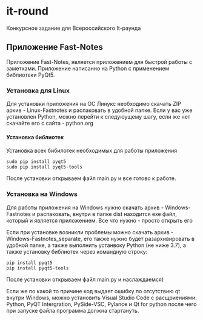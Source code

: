 # it-round
Конкурсное задание для Всероссийского It-раунда

## Приложение Fast-Notes
Приложение Fast-Notes, является приложением для быстрой работы с заметками. Приложение написанно на Python с применением библиотеки PyQt5.

### Установка для Linux
Для установки приложения на ОС Линукс необходимо скачать ZIP архив - Linux-Fastnotes и распаковать в удобной папке. Если у вас уже установлен Python, можно перейти к следуюущему шагу, если же нет скачайте его с сайта - python.org

#### Установка библиотек
Установка всех бибилотек необходимых для работы приложения
```
sudo pip install pyqt5
sudo pip install pyqt5-tools
```

После установки открываем файл main.py и все готово к работе.

### Установка на Windows
Для работы приложения на Windows нужно скачать архив - Windows-Fastnotes и распаковать, внутри в папке dist находится exe файл, который и является приложением. Все что нужно - просто открыть его

Если при установке возникли проблемы можно скачать архив - Windows-Fastnotes_separate, его также нужно будет разархивировать в удобной папке, а также выполнить устанвоку Python (не ниже 3.7), а также установку библиотек через командную строку:
```
pip install pyqt5
pip install pyqt5-tools
```
После установки открываем файл main.py и наслаждаемся)

Если же по какой то причине код выдает ошибку по отсутствию qt внутри Windows, можно установить Visual Studio Code с расщриениями: Python, PyQT Intergration, PySide-VSC, Pylance и Qt for python
после чего при запуске файла программа должна стартануть.
